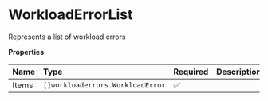 # WorkloadErrorList

Represents a list of workload errors

**Properties**

| Name  | Type                             | Required | Description |
| :---- | :------------------------------- | :------- | :---------- |
| Items | `[]workloaderrors.WorkloadError` | ✅       |             |

